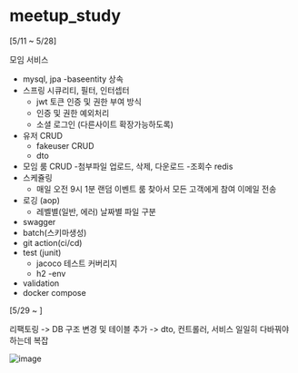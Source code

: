 # meetup_study

[5/11 ~ 5/28]

모임 서비스

- mysql, jpa
  -baseentity 상속
- 스프링 시큐리티, 필터, 인터셉터
  - jwt 토큰 인증 및 권한 부여 방식
  - 인증 및 권한 예외처리
  - 소셜 로그인 (다른사이트 확장가능하도록)
- 유저 CRUD
  - fakeuser CRUD
  - dto
- 모임 룸 CRUD
  -첨부파일 업로드, 삭제, 다운로드
  -조회수 redis
- 스케쥴링 
  - 매일 오전 9시 1분 랜덤 이벤트 룸 찾아서 모든 고객에게 참여 이메일 전송
- 로깅 (aop)
  - 레벨별(일반, 에러) 날짜별 파일 구분
- swagger
- batch(스키마생성)
- git action(ci/cd)
- test (junit)
  - jacoco 테스트 커버리지
  - h2
 -env
- validation
- docker compose




[5/29 ~ ] 

리팩토링 
-> DB 구조 변경 및 테이블 추가 -> dto, 컨트롤러, 서비스 일일히 다바꿔야하는데 복잡

![image](https://github.com/toy-k/meetup_study/assets/88143547/5c620932-8bb1-4c4e-a58d-37413b798494)

